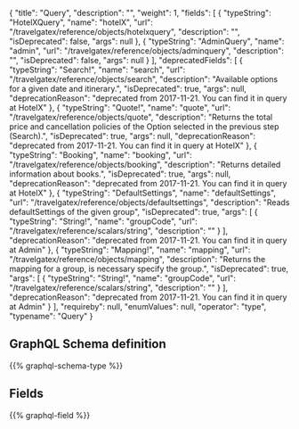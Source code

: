 {
  "title": "Query",
  "description": "",
  "weight": 1,
  "fields": [
    {
      "typeString": "HotelXQuery",
      "name": "hotelX",
      "url": "/travelgatex/reference/objects/hotelxquery",
      "description": "",
      "isDeprecated": false,
      "args": null
    },
    {
      "typeString": "AdminQuery",
      "name": "admin",
      "url": "/travelgatex/reference/objects/adminquery",
      "description": "",
      "isDeprecated": false,
      "args": null
    }
  ],
  "deprecatedFields": [
    {
      "typeString": "Search!",
      "name": "search",
      "url": "/travelgatex/reference/objects/search",
      "description": "Available options for a given date and itinerary.",
      "isDeprecated": true,
      "args": null,
      "deprecationReason": "deprecated from 2017-11-21. You can find it in query at HotelX"
    },
    {
      "typeString": "Quote!",
      "name": "quote",
      "url": "/travelgatex/reference/objects/quote",
      "description": "Returns the total price and cancellation policies of the Option selected in the previous step (Search).",
      "isDeprecated": true,
      "args": null,
      "deprecationReason": "deprecated from 2017-11-21. You can find it in query at HotelX"
    },
    {
      "typeString": "Booking",
      "name": "booking",
      "url": "/travelgatex/reference/objects/booking",
      "description": "Returns detailed information about books.",
      "isDeprecated": true,
      "args": null,
      "deprecationReason": "deprecated from 2017-11-21. You can find it in query at HotelX"
    },
    {
      "typeString": "DefaultSettings",
      "name": "defaultSettings",
      "url": "/travelgatex/reference/objects/defaultsettings",
      "description": "Reads defaultSettings of the given group",
      "isDeprecated": true,
      "args": [
        {
          "typeString": "String!",
          "name": "groupCode",
          "url": "/travelgatex/reference/scalars/string",
          "description": ""
        }
      ],
      "deprecationReason": "deprecated from 2017-11-21. You can find it in query at Admin"
    },
    {
      "typeString": "Mapping!",
      "name": "mapping",
      "url": "/travelgatex/reference/objects/mapping",
      "description": "Returns the mapping for a group, is necessary specify the group.",
      "isDeprecated": true,
      "args": [
        {
          "typeString": "String!",
          "name": "groupCode",
          "url": "/travelgatex/reference/scalars/string",
          "description": ""
        }
      ],
      "deprecationReason": "deprecated from 2017-11-21. You can find it in query at Admin"
    }
  ],
  "requireby": null,
  "enumValues": null,
  "operator": "type",
  "typename": "Query"
}
## GraphQL Schema definition

{{% graphql-schema-type %}}

## Fields

{{% graphql-field %}}
